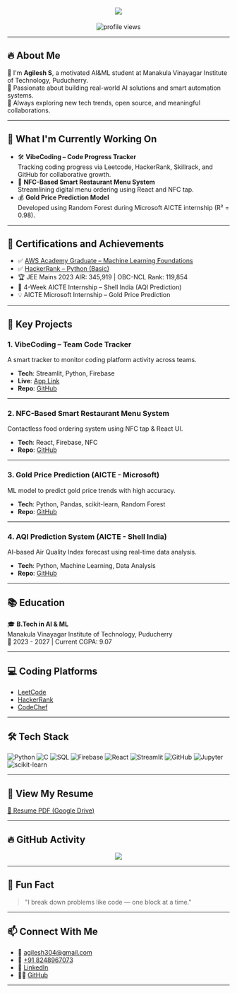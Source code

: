 
<!--
**agilesh304/agilesh304** is a ✨ _special_ ✨ repository because its `README.md` (this file) appears on your GitHub profile.

Here are some ideas to get you started:

- 🔭 I’m currently working on ...
- 🌱 I’m currently learning ...
- 👯 I’m looking to collaborate on ...
- 🤔 I’m looking for help with ...
- 💬 Ask me about ...
- 📫 How to reach me: ...
- 😄 Pronouns: ...
- ⚡ Fun fact: ...
-->
<h1 align="center">
  <img src="https://readme-typing-svg.demolab.com?font=Fira+Code&weight=600&size=24&pause=1000&color=blue&center=true&vCenter=true&random=false&width=435&lines=Hey+there%2C+I'm+Agilesh+S!" />
</h1>

<p align="center">
  <img src="https://komarev.com/ghpvc/?username=agilesh304&color=blueviolet" alt="profile views" />
</p>

---

## 🔥 About Me

👋 I'm **Agilesh S**, a motivated AI&ML student at Manakula Vinayagar Institute of Technology, Puducherry.  
🚀 Passionate about building real-world AI solutions and smart automation systems.  
🧠 Always exploring new tech trends, open source, and meaningful collaborations.

---

## 🔨 What I'm Currently Working On

- 🛠️ **VibeCoding – Code Progress Tracker**  
  Tracking coding progress via Leetcode, HackerRank, Skillrack, and GitHub for collaborative growth.
- 🧾 **NFC-Based Smart Restaurant Menu System**  
  Streamlining digital menu ordering using React and NFC tap.
- 💰 **Gold Price Prediction Model**  
  Developed using Random Forest during Microsoft AICTE internship (R² = 0.98).

---

## 🏅 Certifications and Achievements

- ✅ [AWS Academy Graduate – Machine Learning Foundations](https://www.credly.com/badges/637de4d3-466e-4c0d-a669-7d4bc33cee88/public_url)  
- ✅ [HackerRank – Python (Basic)](https://www.hackerrank.com/profile/agilesh304)
- 🏆 JEE Mains 2023 AIR: 345,919 | OBC-NCL Rank: 119,854
- 🧠 4-Week AICTE Internship – Shell India (AQI Prediction)
- 💡 AICTE Microsoft Internship – Gold Price Prediction

---

## 🌟 Key Projects

### 1. VibeCoding – Team Code Tracker
A smart tracker to monitor coding platform activity across teams.
- **Tech**: Streamlit, Python, Firebase
- **Live**: [App Link](https://aimlbytebreakers.streamlit.app/)
- **Repo**: [GitHub](https://github.com/agilesh304)

---

### 2. NFC-Based Smart Restaurant Menu System
Contactless food ordering system using NFC tap & React UI.
- **Tech**: React, Firebase, NFC
- **Repo**: [GitHub](https://github.com/agilesh304/NFC-Restaurant-menu)

---

### 3. Gold Price Prediction (AICTE - Microsoft)
ML model to predict gold price trends with high accuracy.
- **Tech**: Python, Pandas, scikit-learn, Random Forest
- **Repo**: [GitHub](https://github.com/agilesh304/Gold-Price-Prediction)

---

### 4. AQI Prediction System (AICTE - Shell India)
AI-based Air Quality Index forecast using real-time data analysis.
- **Tech**: Python, Machine Learning, Data Analysis
- **Repo**: [GitHub](https://github.com/agilesh304/AICTE-AQI-Model-Project-Assignment)

---

## 📚 Education

🎓 **B.Tech in AI & ML**  
Manakula Vinayagar Institute of Technology, Puducherry  
📅 2023 - 2027 | Current CGPA: 9.07

---

## 💻 Coding Platforms

- [LeetCode](https://leetcode.com/u/agilesh304/)
- [HackerRank](https://www.hackerrank.com/profile/agilesh304)
- [CodeChef](https://www.codechef.com/users/agilesh304)

---

## 🛠 Tech Stack

![Python](https://img.shields.io/badge/Python-3776AB?style=for-the-badge&logo=python&logoColor=white)
![C](https://img.shields.io/badge/C-00599C?style=for-the-badge&logo=c&logoColor=white)
![SQL](https://img.shields.io/badge/SQL-4479A1?style=for-the-badge&logo=MySQL&logoColor=white)
![Firebase](https://img.shields.io/badge/Firebase-FFCA28?style=for-the-badge&logo=firebase&logoColor=black)
![React](https://img.shields.io/badge/React-20232A?style=for-the-badge&logo=react&logoColor=61DAFB)
![Streamlit](https://img.shields.io/badge/Streamlit-FF4B4B?style=for-the-badge&logo=streamlit&logoColor=white)
![GitHub](https://img.shields.io/badge/GitHub-181717?style=for-the-badge&logo=github&logoColor=white)
![Jupyter](https://img.shields.io/badge/Jupyter-F37626?style=for-the-badge&logo=jupyter&logoColor=white)
![scikit-learn](https://img.shields.io/badge/scikit--learn-F7931E?style=for-the-badge&logo=scikit-learn&logoColor=white)

---

## 📄 View My Resume

[📄 Resume PDF (Google Drive)](https://drive.google.com/file/d/17AtPJxanYXD_xrovk2dUwPNpjUFtmOMn/view?usp=drivesdk)

---

## 🔥 GitHub Activity

<p align="center">
  <img src="https://github-readme-activity-graph.vercel.app/graph?username=agilesh304&theme=react-dark&hide_border=false&area=true" />
</p>

---

## 💬 Fun Fact

> "I break down problems like code — one block at a time."

---

## 📫 Connect With Me

- 📧 [agilesh304@gmail.com](mailto:agilesh304@gmail.com)
- 📱 [+91 8248967073](tel:+918248967073)
- 💼 [LinkedIn](https://www.linkedin.com/in/agilesh-s-252b5a290)
- 🧑‍💻 [GitHub](https://github.com/agilesh304)

---



